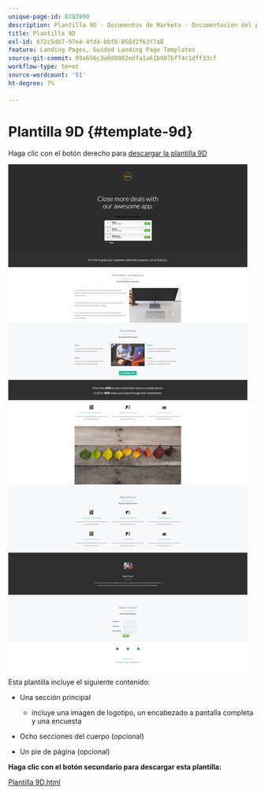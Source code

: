 ```yaml
---
unique-page-id: 8783990
description: Plantilla 9D - Documentos de Marketo - Documentación del producto
title: Plantilla 9D
exl-id: 672c5db7-97e4-4fd4-bbfb-058d2f63f7a8
feature: Landing Pages, Guided Landing Page Templates
source-git-commit: 09a656c3a0d0002edfa1a61b987bff4c1dff33cf
workflow-type: tm+mt
source-wordcount: '51'
ht-degree: 7%

---
```


# Plantilla 9D {#template-9d}

Haga clic con el botón derecho para [descargar la plantilla 9D](https://experienceleague.adobe.com/landing/marketo/lp-templates/template-9d.html)

![](assets/image2015-7-28-15-3a54-3a21.png)

Esta plantilla incluye el siguiente contenido:

* Una sección principal

   * incluye una imagen de logotipo, un encabezado a pantalla completa y una encuesta

* Ocho secciones del cuerpo (opcional)
* Un pie de página (opcional)

**Haga clic con el botón secundario para descargar esta plantilla:**

[Plantilla 9D.html](https://experienceleague.adobe.com/landing/marketo/lp-templates/template-9d.html)
